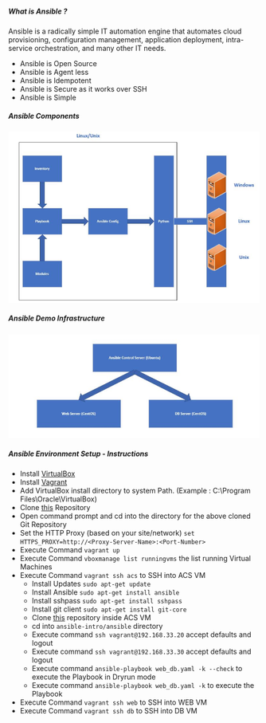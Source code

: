 ##### What is Ansible ?

Ansible is a radically simple IT automation engine that automates cloud provisioning, configuration management, application deployment, intra-service orchestration, and many other IT needs.

- Ansible is Open Source
- Ansible is Agent less
- Ansible is Idempotent
- Ansible is Secure as it works over SSH
- Ansible is Simple

##### Ansible Components

![Asnible Components](/docs/ansible-architecture.jpg)

##### Ansible Demo Infrastructure 

![Demo Infrastructure](/docs/ansible-demo-server.jpg)

##### Ansible Environment Setup - Instructions

- Install [VirtualBox](https://www.virtualbox.org/)
- Install [Vagrant](https://www.vagrantup.com/)
- Add VirtualBox install directory to system Path. (Example : C:\Program Files\Oracle\VirtualBox)
- Clone [this](https://github.com/schandan18/ansible-intro.git) Repository
- Open command prompt and cd into the directory for the above cloned Git Repository
- Set the HTTP Proxy (based on your site/network) ```set HTTPS_PROXY=http://<Proxy-Server-Name>:<Port-Number>```
- Execute Command ```vagrant up```
- Execute Command ```vboxmanage list runningvms``` the list running Virtual Machines
- Execute Command ```vagrant ssh acs``` to SSH into ACS VM 
  - Install Updates ```sudo apt-get update```
  - Install Ansible ```sudo apt-get install ansible```
  - Install sshpass ```sudo apt-get install sshpass```
  - Install git client ```sudo apt-get install git-core```
  - Clone [this](https://github.com/schandan18/ansible-intro.git) repository inside ACS VM
  - cd into ```ansible-intro/ansible``` directory
  - Execute command ```ssh vagrant@192.168.33.20``` accept defaults and logout
  - Execute command ```ssh vagrant@192.168.33.30``` accept defaults and logout
  - Execute command ```ansible-playbook web_db.yaml -k --check``` to execute the Playbook in Dryrun mode
  - Execute command ```ansible-playbook web_db.yaml -k``` to execute the Playbook
- Execute Command ```vagrant ssh web``` to SSH into WEB VM
- Execute Command ```vagrant ssh db``` to SSH into DB VM
